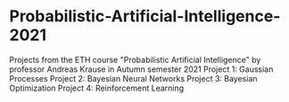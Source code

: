 # Probabilistic-Artificial-Intelligence-2021
Projects from the ETH course "Probabilistic Artificial Intelligence" by professor Andreas Krause in Autumn semester 2021
Project 1: Gaussian Processes
Project 2: Bayesian Neural Networks
Project 3: Bayesian Optimization
Project 4: Reinforcement Learning
